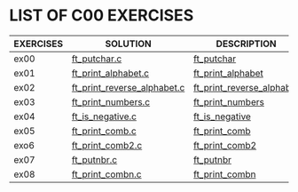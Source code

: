 # LIST OF C00 EXERCISES

| EXERCISES | SOLUTION                                                          | DESCRIPTION                                   |
|-----------|-------------------------------------------------------------------|-----------------------------------------------|
| ex00      | [ft_putchar.c](./ex00/ft_putchar.c)                               | [ft_putchar](./ex00/readme.md)                |
| ex01      | [ft_print_alphabet.c](./ex01/ft_print_alphabet.c)                 | [ft_print_alphabet](./ex01/readme.md)         |
| ex02      | [ft_print_reverse_alphabet.c](./ex02/ft_print_reverse_alphabet.c) | [ft_print_reverse_alphabet](./ex02/readme.md) |
| ex03      | [ft_print_numbers.c](./ex03/ft_print_numbers.c)                   | [ft_print_numbers](./ex03/readme.md)          |
| ex04      | [ft_is_negative.c](./ex04/ft_is_negative.c)                       | [ft_is_negative](./ex04/readme.md)            |
| ex05      | [ft_print_comb.c](./ex05/ft_print_comb.c)                         | [ft_print_comb](./ex05/readme.md)             |
| exo6      | [ft_print_comb2.c](./ex06/ft_print_comb2.c)                       | [ft_print_comb2](./ex06/readme.md)            |
| ex07      | [ft_putnbr.c](./ex07/ft_putnbr.c)                                 | [ft_putnbr](./ex07/readme.md)                 |
| ex08      | [ft_print_combn.c](./ex08/ft_print_combn.c)                       | [ft_print_combn](./ex08/readme.md)            |
